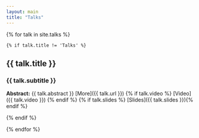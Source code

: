 ```yaml
---
layout: main
title: "Talks" 
---
```


{% for talk in site.talks %}

    {% if talk.title != 'Talks' %}

## {{ talk.title }}

### {{ talk.subtitle }}

**Abstract:**
{{ talk.abstract }}
[More]({{ talk.url }}) 
{% if talk.video %} [Video]({{ talk.video }}) {% endif %} 
{% if talk.slides %} [Slides]({{ talk.slides }}){% endif %}

{% endif %}

{% endfor %}
